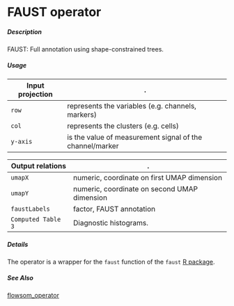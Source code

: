 # FAUST operator

##### Description

FAUST: Full annotation using shape-constrained trees.

##### Usage

Input projection|.
---|---
`row`   | represents the variables (e.g. channels, markers)
`col`   | represents the clusters (e.g. cells) 
`y-axis`| is the value of measurement signal of the channel/marker

Output relations|.
---|---
`umapX`| numeric, coordinate on first UMAP dimension
`umapY`| numeric, coordinate on second UMAP dimension
`faustLabels`| factor, FAUST annotation
`Computed Table 3`| Diagnostic histograms.

##### Details

The operator is a wrapper for the `faust` function of the `faust` [R package](https://github.com/RGLab/FAUST/).

##### See Also

[flowsom_operator](https://github.com/tercen/flowsom_operator)
